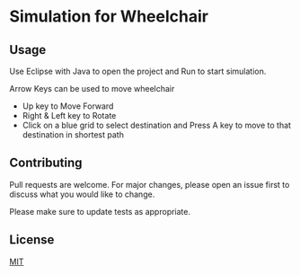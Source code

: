 # Simulation for Wheelchair



## Usage


Use Eclipse with Java to open the project and Run to start simulation.

Arrow Keys can be used to move wheelchair

  - Up key to Move Forward
  - Right & Left key to Rotate
  - Click on a blue grid to select destination and Press A key to move to that destination in shortest path

## Contributing
Pull requests are welcome. For major changes, please open an issue first to discuss what you would like to change.

Please make sure to update tests as appropriate.

## License
[MIT](https://opensource.org/licenses/gpl-license)
